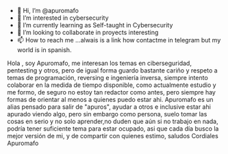 - 👋 Hi, I’m @apuromafo
- 👀 I’m interested in cybersecurity
- 🌱 I’m currently learning as Self-taught in Cybersecurity
- 💞️ I’m looking to collaborate in proyects interesting
- 📫 How to reach me ...alwais is a link how contactme in telegram but my world is in spanish.


Hola , soy Apuromafo, me interesan los temas en ciberseguridad, pentesting y otros, pero de igual forma guardo bastante cariño y respeto a temas de programación, reversing e ingeniería inversa, siempre intento colaborar en la medida de tiempo disponible, como actualmente estudio y me formo, de seguro no estoy tan redactor como antes, pero siempre hay formas de orientar al menos a quienes puedo estar ahi.
Apuromafo es un alias pensado para salir de "apuros", ayudar  a otros e inclusive estar ahi apurado viendo algo, pero sin embargo como persona, suelo tomar las cosas en serio y no solo aprender,no duden que aún si no trabajo en nada, podría tener suficiente tema para estar ocupado, asi que cada día busco la mejor versión de mi, y de compartir con quienes estimo, saludos Cordiales
Apuromafo

<!---
apuromafo/apuromafo is a ✨ special ✨ repository because its `README.md` (this file) appears on your GitHub profile.
You can click the Preview link to take a look at your changes.
--->
